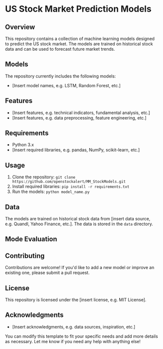 

**US Stock Market Prediction Models**
=====================================

**Overview**
------------

This repository contains a collection of machine learning models designed to predict the US stock market. The models are trained on historical stock data and can be used to forecast future market trends.

**Models**
----------

The repository currently includes the following models:

* [Insert model names, e.g. LSTM, Random Forest, etc.]

**Features**
------------

* [Insert features, e.g. technical indicators, fundamental analysis, etc.]
* [Insert features, e.g. data preprocessing, feature engineering, etc.]

**Requirements**
---------------

* Python 3.x
* [Insert required libraries, e.g. pandas, NumPy, scikit-learn, etc.]

**Usage**
---------

1. Clone the repository: `git clone https://github.com/openstockalert/MM_StockModels.git`
2. Install required libraries: `pip install -r requirements.txt`
3. Run the models: `python model_name.py`

**Data**
------

The models are trained on historical stock data from [insert data source, e.g. Quandl, Yahoo Finance, etc.]. The data is stored in the `data` directory.

**Mode Evaluation**
--------------

**Contributing**
------------

Contributions are welcome! If you'd like to add a new model or improve an existing one, please submit a pull request.

**License**
-------

This repository is licensed under the [insert license, e.g. MIT License].

**Acknowledgments**
---------------

* [Insert acknowledgments, e.g. data sources, inspiration, etc.]

You can modify this template to fit your specific needs and add more details as necessary. Let me know if you need any help with anything else!
